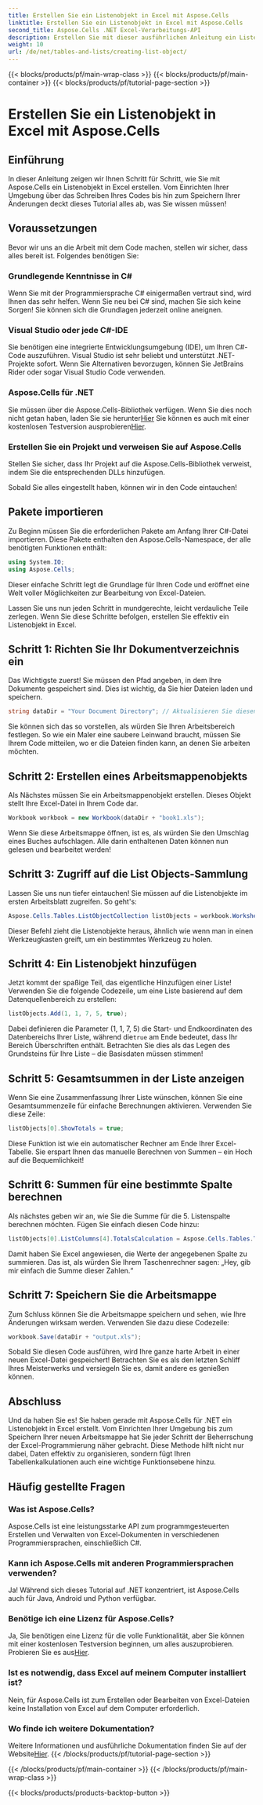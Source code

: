 ```yaml
---
title: Erstellen Sie ein Listenobjekt in Excel mit Aspose.Cells
linktitle: Erstellen Sie ein Listenobjekt in Excel mit Aspose.Cells
second_title: Aspose.Cells .NET Excel-Verarbeitungs-API
description: Erstellen Sie mit dieser ausführlichen Anleitung ein Listenobjekt in Excel mit Aspose.Cells für .NET. Beherrschen Sie einfache Datenverwaltung und Berechnungen.
weight: 10
url: /de/net/tables-and-lists/creating-list-object/
---
```


{{< blocks/products/pf/main-wrap-class >}}
{{< blocks/products/pf/main-container >}}
{{< blocks/products/pf/tutorial-page-section >}}

# Erstellen Sie ein Listenobjekt in Excel mit Aspose.Cells

## Einführung

In dieser Anleitung zeigen wir Ihnen Schritt für Schritt, wie Sie mit Aspose.Cells ein Listenobjekt in Excel erstellen. Vom Einrichten Ihrer Umgebung über das Schreiben Ihres Codes bis hin zum Speichern Ihrer Änderungen deckt dieses Tutorial alles ab, was Sie wissen müssen!

## Voraussetzungen

Bevor wir uns an die Arbeit mit dem Code machen, stellen wir sicher, dass alles bereit ist. Folgendes benötigen Sie:

### Grundlegende Kenntnisse in C#
Wenn Sie mit der Programmiersprache C# einigermaßen vertraut sind, wird Ihnen das sehr helfen. Wenn Sie neu bei C# sind, machen Sie sich keine Sorgen! Sie können sich die Grundlagen jederzeit online aneignen.

### Visual Studio oder jede C#-IDE
Sie benötigen eine integrierte Entwicklungsumgebung (IDE), um Ihren C#-Code auszuführen. Visual Studio ist sehr beliebt und unterstützt .NET-Projekte sofort. Wenn Sie Alternativen bevorzugen, können Sie JetBrains Rider oder sogar Visual Studio Code verwenden.

### Aspose.Cells für .NET
 Sie müssen über die Aspose.Cells-Bibliothek verfügen. Wenn Sie dies noch nicht getan haben, laden Sie sie herunter[Hier](https://releases.aspose.com/cells/net/) Sie können es auch mit einer kostenlosen Testversion ausprobieren[Hier](https://releases.aspose.com/).

### Erstellen Sie ein Projekt und verweisen Sie auf Aspose.Cells
Stellen Sie sicher, dass Ihr Projekt auf die Aspose.Cells-Bibliothek verweist, indem Sie die entsprechenden DLLs hinzufügen.

Sobald Sie alles eingestellt haben, können wir in den Code eintauchen!

## Pakete importieren

Zu Beginn müssen Sie die erforderlichen Pakete am Anfang Ihrer C#-Datei importieren. Diese Pakete enthalten den Aspose.Cells-Namespace, der alle benötigten Funktionen enthält:

```csharp
using System.IO;
using Aspose.Cells;
```

Dieser einfache Schritt legt die Grundlage für Ihren Code und eröffnet eine Welt voller Möglichkeiten zur Bearbeitung von Excel-Dateien.

Lassen Sie uns nun jeden Schritt in mundgerechte, leicht verdauliche Teile zerlegen. Wenn Sie diese Schritte befolgen, erstellen Sie effektiv ein Listenobjekt in Excel.

## Schritt 1: Richten Sie Ihr Dokumentverzeichnis ein

Das Wichtigste zuerst! Sie müssen den Pfad angeben, in dem Ihre Dokumente gespeichert sind. Dies ist wichtig, da Sie hier Dateien laden und speichern. 

```csharp
string dataDir = "Your Document Directory"; // Aktualisieren Sie diesen Pfad!
```

Sie können sich das so vorstellen, als würden Sie Ihren Arbeitsbereich festlegen. So wie ein Maler eine saubere Leinwand braucht, müssen Sie Ihrem Code mitteilen, wo er die Dateien finden kann, an denen Sie arbeiten möchten.

## Schritt 2: Erstellen eines Arbeitsmappenobjekts

Als Nächstes müssen Sie ein Arbeitsmappenobjekt erstellen. Dieses Objekt stellt Ihre Excel-Datei in Ihrem Code dar. 

```csharp
Workbook workbook = new Workbook(dataDir + "book1.xls");
```

Wenn Sie diese Arbeitsmappe öffnen, ist es, als würden Sie den Umschlag eines Buches aufschlagen. Alle darin enthaltenen Daten können nun gelesen und bearbeitet werden!

## Schritt 3: Zugriff auf die List Objects-Sammlung

Lassen Sie uns nun tiefer eintauchen! Sie müssen auf die Listenobjekte im ersten Arbeitsblatt zugreifen. So geht's:

```csharp
Aspose.Cells.Tables.ListObjectCollection listObjects = workbook.Worksheets[0].ListObjects;
```

Dieser Befehl zieht die Listenobjekte heraus, ähnlich wie wenn man in einen Werkzeugkasten greift, um ein bestimmtes Werkzeug zu holen. 

## Schritt 4: Ein Listenobjekt hinzufügen

Jetzt kommt der spaßige Teil, das eigentliche Hinzufügen einer Liste! Verwenden Sie die folgende Codezeile, um eine Liste basierend auf dem Datenquellenbereich zu erstellen:

```csharp
listObjects.Add(1, 1, 7, 5, true);
```

 Dabei definieren die Parameter (1, 1, 7, 5) die Start- und Endkoordinaten des Datenbereichs Ihrer Liste, während die`true` am Ende bedeutet, dass Ihr Bereich Überschriften enthält. Betrachten Sie dies als das Legen des Grundsteins für Ihre Liste – die Basisdaten müssen stimmen!

## Schritt 5: Gesamtsummen in der Liste anzeigen

Wenn Sie eine Zusammenfassung Ihrer Liste wünschen, können Sie eine Gesamtsummenzeile für einfache Berechnungen aktivieren. Verwenden Sie diese Zeile:

```csharp
listObjects[0].ShowTotals = true;
```

Diese Funktion ist wie ein automatischer Rechner am Ende Ihrer Excel-Tabelle. Sie erspart Ihnen das manuelle Berechnen von Summen – ein Hoch auf die Bequemlichkeit!

## Schritt 6: Summen für eine bestimmte Spalte berechnen

Als nächstes geben wir an, wie Sie die Summe für die 5. Listenspalte berechnen möchten. Fügen Sie einfach diesen Code hinzu:

```csharp
listObjects[0].ListColumns[4].TotalsCalculation = Aspose.Cells.Tables.TotalsCalculation.Sum; 
```

Damit haben Sie Excel angewiesen, die Werte der angegebenen Spalte zu summieren. Das ist, als würden Sie Ihrem Taschenrechner sagen: „Hey, gib mir einfach die Summe dieser Zahlen.“

## Schritt 7: Speichern Sie die Arbeitsmappe

Zum Schluss können Sie die Arbeitsmappe speichern und sehen, wie Ihre Änderungen wirksam werden. Verwenden Sie dazu diese Codezeile:

```csharp
workbook.Save(dataDir + "output.xls");
```

Sobald Sie diesen Code ausführen, wird Ihre ganze harte Arbeit in einer neuen Excel-Datei gespeichert! Betrachten Sie es als den letzten Schliff Ihres Meisterwerks und versiegeln Sie es, damit andere es genießen können.

## Abschluss

Und da haben Sie es! Sie haben gerade mit Aspose.Cells für .NET ein Listenobjekt in Excel erstellt. Vom Einrichten Ihrer Umgebung bis zum Speichern Ihrer neuen Arbeitsmappe hat Sie jeder Schritt der Beherrschung der Excel-Programmierung näher gebracht. Diese Methode hilft nicht nur dabei, Daten effektiv zu organisieren, sondern fügt Ihren Tabellenkalkulationen auch eine wichtige Funktionsebene hinzu.

## Häufig gestellte Fragen

### Was ist Aspose.Cells?  
Aspose.Cells ist eine leistungsstarke API zum programmgesteuerten Erstellen und Verwalten von Excel-Dokumenten in verschiedenen Programmiersprachen, einschließlich C#.

### Kann ich Aspose.Cells mit anderen Programmiersprachen verwenden?  
Ja! Während sich dieses Tutorial auf .NET konzentriert, ist Aspose.Cells auch für Java, Android und Python verfügbar.

### Benötige ich eine Lizenz für Aspose.Cells?  
 Ja, Sie benötigen eine Lizenz für die volle Funktionalität, aber Sie können mit einer kostenlosen Testversion beginnen, um alles auszuprobieren. Probieren Sie es aus[Hier](https://releases.aspose.com/).

### Ist es notwendig, dass Excel auf meinem Computer installiert ist?  
Nein, für Aspose.Cells ist zum Erstellen oder Bearbeiten von Excel-Dateien keine Installation von Excel auf dem Computer erforderlich.

### Wo finde ich weitere Dokumentation?  
 Weitere Informationen und ausführliche Dokumentation finden Sie auf der Website[Hier](https://reference.aspose.com/cells/net/).
{{< /blocks/products/pf/tutorial-page-section >}}

{{< /blocks/products/pf/main-container >}}
{{< /blocks/products/pf/main-wrap-class >}}

{{< blocks/products/products-backtop-button >}}
